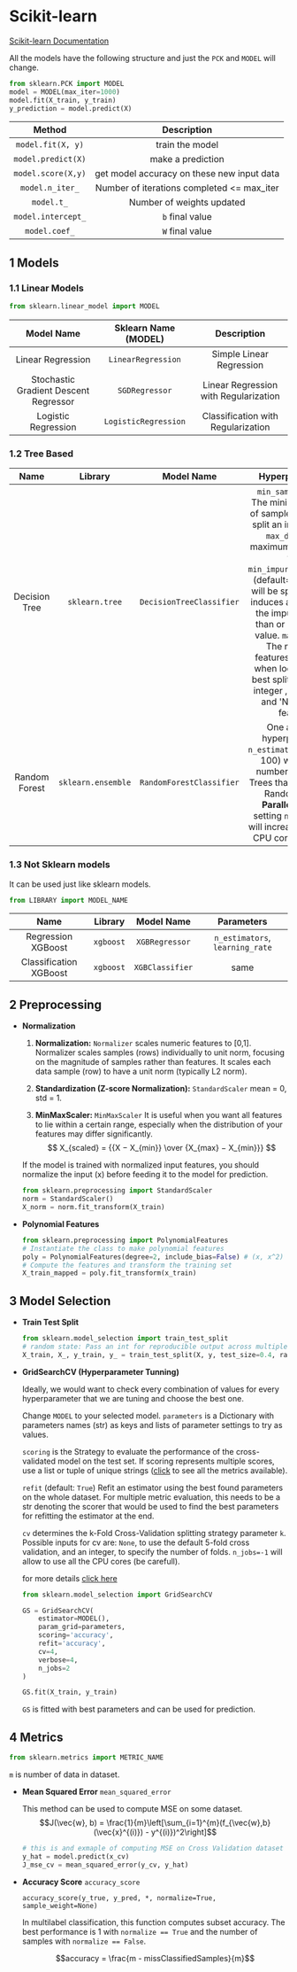 # Scikit-learn

[Scikit-learn Documentation](https://scikit-learn.org/stable/index.html)

All the models have the following structure and just the `PCK` and `MODEL` will change.

```python
from sklearn.PCK import MODEL
model = MODEL(max_iter=1000)
model.fit(X_train, y_train)
y_prediction = model.predict(X) 
```


| Method | Description |
|:-:|:-:|
| `model.fit(X, y)` | train the model |
| `model.predict(X)` | make a prediction |
| `model.score(X,y)` | get model accuracy on these new input data |
| `model.n_iter_` | Number of iterations completed <= max_iter |
| `model.t_` | Number of weights updated |
| `model.intercept_` | `b` final value |
| `model.coef_` | `W` final value |

## 1 Models

### 1.1 Linear Models

```python
from sklearn.linear_model import MODEL
```

| Model Name | Sklearn Name (MODEL) | Description |
|:-:|:-:|:-:|
| Linear Regression | `LinearRegression` | Simple Linear Regression |
| Stochastic Gradient Descent Regressor | `SGDRegressor` | Linear Regression with Regularization |
| Logistic Regression | `LogisticRegression` | Classification with Regularization |

### 1.2 Tree Based

| Name | Library | Model Name | Hyperparameters |
|:-:|:-:|:-:|:-:|
| Decision Tree | `sklearn.tree` | `DecisionTreeClassifier` | `min_samples_split`: The minimum number of samples required to split an internal node. `max_depth`: The maximum depth of the tree. `min_impurity_decrease`: (default=0.0) A node will be split if this split induces a decrease of the impurity greater than or equal to this value. `max_features`: The number of features to consider when looking for the best split. Options: an integer ,'sqrt', 'log2', and 'None' for all features. |
| Random Forest | `sklearn.ensemble` | `RandomForestClassifier` | One additional hyperparameter: `n_estimators` (default = 100) which is the number of Decision Trees that make up the Random Forest. **Parallel training:** setting `n_jobs` higher will increase how many CPU cores it will use. |


### 1.3 Not Sklearn models

It can be used just like sklearn models.

```python
from LIBRARY import MODEL_NAME
```

| Name | Library | Model Name | Parameters |
|:-:|:-:|:-:|:-:|
| Regression XGBoost | `xgboost` | `XGBRegressor` | `n_estimators`, `learning_rate` |
| Classification XGBoost | `xgboost` | `XGBClassifier` | same |




## 2 Preprocessing
- **Normalization**

    1)    **Normalization:** `Normalizer` scales numeric features to [0,1]. Normalizer scales samples (rows) individually to unit norm, focusing on the magnitude of samples rather than features. It scales each data sample (row) to have a unit norm (typically L2 norm).

    2)   **Standardization (Z-score Normalization):** `StandardScaler` mean = 0, std = 1.

    3)   **MinMaxScaler:** `MinMaxScaler` It is useful when you want all features to lie within a certain range, especially when the distribution of your features may differ significantly. $$ X_{scaled} = {{X − X_{min}} \over {X_{max} − X_{min}}} $$


    If the model is trained with normalized input features, you should normalize the input (x) before feeding it to the model for prediction.

    ```python
    from sklearn.preprocessing import StandardScaler
    norm = StandardScaler()
    X_norm = norm.fit_transform(X_train)
    ```

-  **Polynomial Features**
    ```python
    from sklearn.preprocessing import PolynomialFeatures
    # Instantiate the class to make polynomial features
    poly = PolynomialFeatures(degree=2, include_bias=False) # (x, x^2)
    # Compute the features and transform the training set
    X_train_mapped = poly.fit_transform(x_train) 
    ```


## 3 Model Selection

- **Train Test Split**
    ```python
    from sklearn.model_selection import train_test_split
    # random state: Pass an int for reproducible output across multiple function calls
    X_train, X_, y_train, y_ = train_test_split(X, y, test_size=0.4, random_state=1)
    ```

- **GridSearchCV (Hyperparameter Tunning)**

    Ideally, we would want to check every combination of values for every hyperparameter that we are tuning and choose the best one.
    
    Change `MODEL` to your selected model. `parameters` is a Dictionary with parameters names (str) as keys and lists of parameter settings to try as values.
    
    `scoring` is the Strategy to evaluate the performance of the cross-validated model on the test set. If scoring represents multiple scores, use a list or tuple of unique strings ([click](https://scikit-learn.org/stable/modules/model_evaluation.html#multimetric-scoring) to see all the metrics available).
    
    `refit` (default: `True`) Refit an estimator using the best found parameters on the whole dataset. For multiple metric evaluation, this needs to be a str denoting the scorer that would be used to find the best parameters for refitting the estimator at the end. 
    
    `cv` determines the k-Fold Cross-Validation splitting strategy parameter `k`. Possible inputs for cv are: `None`, to use the default 5-fold cross validation, and an integer, to specify the number of folds. `n_jobs=-1` will allow to use all the CPU cores (be carefull).
    
    for more details [click here](https://scikit-learn.org/stable/modules/generated/sklearn.model_selection.GridSearchCV.html)

    ```python
    from sklearn.model_selection import GridSearchCV

    GS = GridSearchCV(
        estimator=MODEL(),
        param_grid=parameters,
        scoring='accuracy',
        refit='accuracy',
        cv=4,
        verbose=4,
        n_jobs=2
    )

    GS.fit(X_train, y_train)
    ```

    `GS` is fitted with best parameters and can be used for prediction.

## 4 Metrics

```python
from sklearn.metrics import METRIC_NAME
```
`m` is number of data in dataset.

- **Mean Squared Error** `mean_squared_error`

    This method can be used to compute MSE on some dataset. 
    $$J(\vec{w}, b) = \frac{1}{m}\left[\sum_{i=1}^{m}(f_{\vec{w},b}(\vec{x}^{(i)}) - y^{(i)})^2\right]$$

    ```python
    # this is and exmaple of computing MSE on Cross Validation dataset
    y_hat = model.predict(x_cv)
    J_mse_cv = mean_squared_error(y_cv, y_hat)
    ```

- **Accuracy Score** `accuracy_score`

    `accuracy_score(y_true, y_pred, *, normalize=True, sample_weight=None)`
    
    In multilabel classification, this function computes subset accuracy. The best performance is 1 with `normalize == True` and the number of samples with `normalize == False`.

    $$accuracy = \frac{m - missClassifiedSamples}{m}$$


